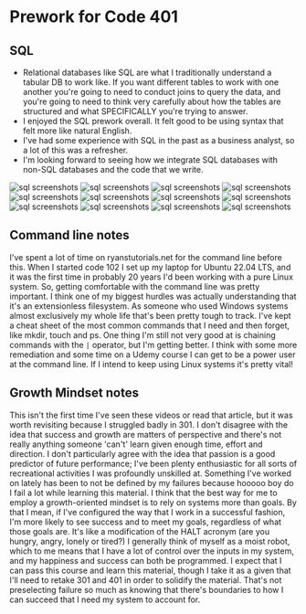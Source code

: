 # Prework for Code 401

## SQL

- Relational databases like SQL are what I traditionally understand a tabular DB to work like.  If you want different tables to work with one another you're going to need to conduct joins to query the data, and you're going to need to think very carefully about how the tables are structured and what SPECIFICALLY you're trying to answer.  
- I enjoyed the SQL prework overall.  It felt good to be using syntax that felt more like natural English.
- I've had some experience with SQL in the past as a business analyst, so a lot of this was a refresher.  
- I'm looking forward to seeing how we integrate SQL databases with non-SQL databases and the code that we write.

![sql screenshots](./img/SQLBolt1.png)
![sql screenshots](./img/SQLBolt2.png)
![sql screenshots](./img/SQLBolt3.png)
![sql screenshots](./img/SQLBolt4.png)
![sql screenshots](./img/SQLBolt5.png)
![sql screenshots](./img/SQLBolt6.png)
![sql screenshots](./img/SQLBolt7.png)
![sql screenshots](./img/SQLBolt8.png)
![sql screenshots](./img/SQLBolt9.png)
![sql screenshots](./img/SQLBolt10.png)
![sql screenshots](./img/SQLBolt11.png)
![sql screenshots](./img/SQLBolt12.png)



## Command line notes

I've spent a lot of time on ryanstutorials.net for the command line before this.  When I started code 102 I set up my laptop for Ubuntu 22.04 LTS, and it was the first time in probably 20 years I'd been working with a pure Linux system.  So, getting comfortable with the command line was pretty important.  I think one of my biggest hurdles was actually understanding that it's an extensionless filesystem.  As someone who used Windows systems almost exclusively my whole life that's been pretty tough to track.  I've kept a cheat sheet of the most common commands that I need and then forget, like mkdir, touch and ps.  One thing I'm still not very good at is chaining commands with the `|` operator, but I'm getting better.  I think with some more remediation and some time on a Udemy course I can get to be a power user at the command line.  If I intend to keep using Linux systems it's pretty vital!


## Growth Mindset notes

This isn't the first time I've seen these videos or read that article, but it was worth revisiting because I struggled badly in 301.  I don't disagree with the idea that success and growth are matters of perspective and there's not really anything someone 'can't' learn given enough time, effort and direction.  I don't particularly agree with the idea that passion is a good predictor of future performance; I've been plenty enthusiastic for all sorts of recreational activities I was profoundly unskilled at.  Something I've worked on lately has been to not be defined by my failures because hooooo boy do I fail a lot while learning this material.  I think that the best way for me to employ a growth-oriented mindset is to rely on systems more than goals.  By that I mean, if I've configured the way that I work in a successful fashion, I'm more likely to see success and to meet my goals, regardless of what those goals are.  It's like a modification of the HALT acronym (are you hungry, angry, lonely or tired?)  I generally think of myself as a moist robot, which to me means that I have a lot of control over the inputs in my system, and my happiness and success can both be programmed.  I expect that I can pass this course and learn this material, though I take it as a given that I'll need to retake 301 and 401 in order to solidify the material.  That's not preselecting failure so much as knowing that there's boundaries to how I can succeed that I need my system to account for.  